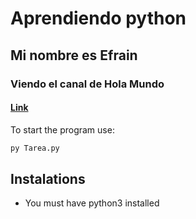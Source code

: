 # Aprendiendo python
## Mi nombre es Efrain
### Viendo el canal de Hola Mundo
#### [Link](https://www.youtube.com/watch?v=Ei1y51K8jQk&t=136s)

To start the program use:
```python
py Tarea.py
```

## Instalations

- You must have python3 installed